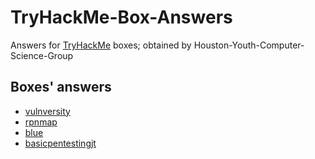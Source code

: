 # TryHackMe-Box-Answers

Answers for [TryHackMe](https://tryhackme.com) boxes; obtained by Houston-Youth-Computer-Science-Group

## Boxes' answers

- [vulnversity](vulnversity/answers.md)
- [rpnmap](rpnmap/answers.md)
- [blue](blue/answers.md)
- [basicpentestingjt](basicpentesting/answers.md)
